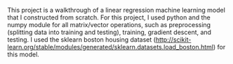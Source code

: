 This project is a walkthrough of a linear regression machine learning model that I constructed from scratch. For this project, I used python and the numpy module for all matrix/vector operations, such as preprocessing (splitting data into training and testing), training, gradient descent, and testing.
I used the sklearn boston housing dataset (http://scikit-learn.org/stable/modules/generated/sklearn.datasets.load_boston.html) for this model. 